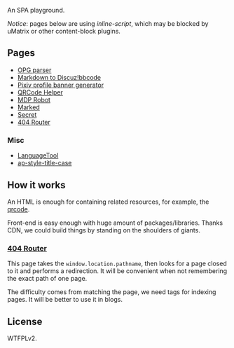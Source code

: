 An SPA playground.

*Notice*: pages below are using *inline-script*, which may be blocked
by uMatrix or other content-block plugins.

## Pages

- [OPG parser](opg.html)
- [Markdown to Discuz!bbcode](marked-discuz.html)
- [Pixiv profile banner generator](pixiv-profile-banner.html?id=23333)
- [QRCode Helper](qrcode.html)
- [MDP Robot](mdp.html)
- [Marked](marked.html)
- [Secret](secret.html)
- [404 Router](404.html)

### Misc

- [LanguageTool](languagetool.html)
- [ap-style-title-case](ap-style-title-case.html)

## How it works

An HTML is enough for containing related resources, for example,
the [qrcode](qrcode.html).

Front-end is easy enough with huge amount of packages/libraries.
Thanks CDN, we could build things by standing on the shoulders
of giants.

### [404 Router](https://hyrious.github.io/lexas/4040404)

This page takes the `window.location.pathname`, then looks for a
page closed to it and performs a redirection. It will be convenient
when not remembering the exact path of one page.

The difficulty comes from matching the page, we need tags for indexing
pages. It will be better to use it in blogs.

## License

WTFPLv2.
